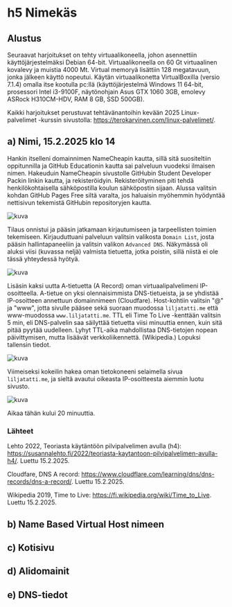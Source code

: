 # h5 Nimekäs

## Alustus

Seuraavat harjoitukset on tehty virtuaalikoneella, johon asennettiin käyttöjärjestelmäksi Debian 64-bit. Virtuaalikoneella on 60 Gt virtuaalinen kovalevy ja muistia 4000 Mt. Virtual memoryä lisättiin 128 megatavuun, jonka jälkeen käyttö nopeutui. Käytän virtuaalikonetta VirtualBoxilla (versio 7.1.4) omalla itse kootulla pc:llä (käyttöjärjestelmä Windows 11 64-bit, prosessori Intel i3-9100F, näytönohjain Asus GTX 1060 3GB, emolevy ASRock H310CM-HDV, RAM 8 GB, SSD 500GB).

Kaikki harjoitukset perustuvat tehtävänantoihin kevään 2025 Linux-palvelimet -kurssin sivustolla: https://terokarvinen.com/linux-palvelimet/.

## a) Nimi, 15.2.2025 klo 14

Hankin itselleni domainnimen NameCheapin kautta, sillä sitä suositeltiin oppitunnilla ja GitHub Educationin kautta sai palveluun vuodeksi ilmaisen nimen. Hakeuduin NameCheapin sivustolle GitHubin Student Developer Packin linkin kautta, ja rekisteröidyin. Rekisteröityminen piti tehdä henkilökohtaisella sähköpostilla koulun sähköpostin sijaan. Alussa valitsin kohdan GitHub Pages Free siltä varalta, jos haluaisin myöhemmin hyödyntää nettisivun tekemistä GitHubin repositoryjen kautta. 

![kuva](https://github.com/user-attachments/assets/95f2716d-4671-412e-9b4f-5577b95b587e)

Tilaus onnistui ja pääsin jatkamaan kirjautumiseen ja tarpeellisten toimien tekemiseen. Kirjauduttuani palveluun valitsin valikosta ````Domain List````, josta pääsin hallintapaneeliin ja valitsin valikon ````Advanced DNS````. Näkymässä oli aluksi viisi (kuvassa neljä) valmista tietuetta, jotka poistin, sillä niistä ei ole tässä yhteydessä hyötyä. 

![kuva](https://github.com/user-attachments/assets/07c06c77-57a1-4416-987b-3a025580e6a7)

Lisäsin kaksi uutta A-tietuetta (A Record) oman virtuaalipalvelimeni IP-osoitteella. A-tietue on yksi olennaisimmista DNS-tietueista, ja se yhdistää IP-osoitteen annettuun domainnimeen (Cloudfare). Host-kohtiin valitsin "@" ja "www", jotta sivulle pääsee sekä suoraan muodossa ````liljatatti.me```` että www-muodossa ````www.liljatatti.me````. TTL eli Time To Live -kenttään valitsin 5 min, eli DNS-palvelin saa säilyttää tietuetta viisi minuuttia ennen, kuin sitä pitää pyytää uudelleen. Lyhyt TTL-aika mahdollistaa DNS-tietojen nopean päivittymisen, mutta lisäävät verkkoliikennettä. (Wikipedia.) Lopuksi tallensin tiedot.

![kuva](https://github.com/user-attachments/assets/d643b5cf-bddb-4739-b1fe-430637d5a15e)

Viimeiseksi kokeilin hakea oman tietokoneeni selaimella sivua ````liljatatti.me````, ja sieltä avautui oikeasta IP-osoitteesta aiemmin luotu sivusto.

![kuva](https://github.com/user-attachments/assets/a8692f67-f97b-4f26-a7f0-b334d18a49e0)

Aikaa tähän kului 20 minuuttia.

### Lähteet

Lehto 2022, Teoriasta käytäntöön pilvipalvelimen avulla (h4): https://susannalehto.fi/2022/teoriasta-kaytantoon-pilvipalvelimen-avulla-h4/. Luettu 15.2.2025.

Cloudfare, DNS A record: https://www.cloudflare.com/learning/dns/dns-records/dns-a-record/. Luettu 15.2.2025.

Wikipedia 2019, Time to Live: https://fi.wikipedia.org/wiki/Time_to_Live. Luettu 15.2.2025.


## b) Name Based Virtual Host nimeen


## c) Kotisivu


## d) Alidomainit


## e) DNS-tiedot 
